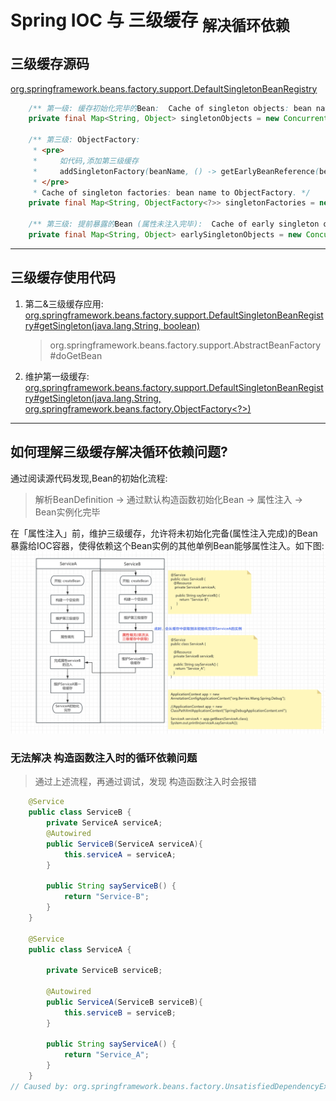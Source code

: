 # Spring IOC 与 三级缓存 <sub>解决循环依赖</sub>
## 三级缓存源码
[org.springframework.beans.factory.support.DefaultSingletonBeanRegistry](../../../000.Spring-FrameWork/005.Spring-Framework-6.1.14-GA/spring-beans/src/main/java/org/springframework/beans/factory/support/DefaultSingletonBeanRegistry.java)
```java
	/** 第一级: 缓存初始化完毕的Bean:  Cache of singleton objects: bean name to bean instance. */
	private final Map<String, Object> singletonObjects = new ConcurrentHashMap<>(256);

	/** 第三级: ObjectFactory: 
	 * <pre>
	 *     如代码,添加第三级缓存
	 *     addSingletonFactory(beanName, () -> getEarlyBeanReference(beanName, mbd, bean));
	 * </pre>
	 * Cache of singleton factories: bean name to ObjectFactory. */
	private final Map<String, ObjectFactory<?>> singletonFactories = new HashMap<>(16);

	/** 第三级: 提前暴露的Bean (属性未注入完毕):  Cache of early singleton objects: bean name to bean instance. */
	private final Map<String, Object> earlySingletonObjects = new ConcurrentHashMap<>(16);
```
---

## 三级缓存使用代码
1. 第二&三级缓存应用: [org.springframework.beans.factory.support.DefaultSingletonBeanRegistry#getSingleton(java.lang.String, boolean)](../../../000.Spring-FrameWork/005.Spring-Framework-6.1.14-GA/spring-beans/src/main/java/org/springframework/beans/factory/support/DefaultSingletonBeanRegistry.java)
    > org.springframework.beans.factory.support.AbstractBeanFactory#doGetBean

2. 维护第一级缓存: [org.springframework.beans.factory.support.DefaultSingletonBeanRegistry#getSingleton(java.lang.String, org.springframework.beans.factory.ObjectFactory<?>)](../../../000.Spring-FrameWork/005.Spring-Framework-6.1.14-GA/spring-beans/src/main/java/org/springframework/beans/factory/support/DefaultSingletonBeanRegistry.java)

---

## 如何理解三级缓存解决循环依赖问题?
通过阅读源代码发现,Bean的初始化流程:
> 解析BeanDefinition -> 通过默认构造函数初始化Bean -> 属性注入 -> Bean实例化完毕

在「属性注入」前，维护三级缓存，允许将未初始化完备(属性注入完成)的Bean暴露给IOC容器，使得依赖这个Bean实例的其他单例Bean能够属性注入。如下图:
![三级缓存解决循环依赖](../../003.IMGS/sanji_huancun_jiejue_xunhuanyilai.png)

### 无法解决 构造函数注入时的循环依赖问题
> 通过上述流程，再通过调试，发现 构造函数注入时会报错
```java
    @Service
    public class ServiceB {
    	private ServiceA serviceA;
    	@Autowired
    	public ServiceB(ServiceA serviceA){
    		this.serviceA = serviceA;
    	}
    
    	public String sayServiceB() {
    		return "Service-B";
    	}
    }
    
    @Service
    public class ServiceA {
    
    	private ServiceB serviceB;
    
    	@Autowired
    	public ServiceA(ServiceB serviceB){
    		this.serviceB = serviceB;
    	}
    
    	public String sayServiceA() {
    		return "Service_A";
    	}
    }
// Caused by: org.springframework.beans.factory.UnsatisfiedDependencyException: Error creating bean with name 'serviceB' defined in file [/Users/wang/WorkSpace/OpenSource/Spring-FrameWork/000.Spring-FrameWork/005.Spring-Framework-6.1.14-GA/Spring-Debug/build/classes/java/main/org/Berries/Wang/Spring/Debug/service/ServiceB.class]: Unsatisfied dependency expressed through constructor parameter 0: Error creating bean with name 'serviceA': Requested bean is currently in creation: Is there an unresolvable circular reference?

```